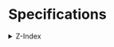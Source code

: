 # Specifications

<details>
<summary>Z-Index</summary>
<div>

| Z-Index | Entity |
| --: | --- |
| 129 | header logo (`header.scss/#logo`) |
| 128 | header title (`header.scss/#logo::after`) |
| 127 | header bg (`header.scss/#header-bg`) |
| 126 | drawer menu bg (`header.scss/#drawer-menu-bg`) |

</div>
</details>
